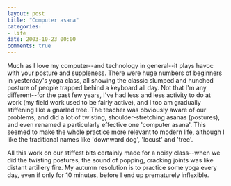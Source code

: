 ```yaml
---
layout: post
title: "Computer asana"
categories:
- life
date: 2003-10-23 00:00
comments: true
---
```


<p>Much as I love my computer--and technology in general--it plays havoc with your posture and suppleness. There were huge numbers of beginners in yesterday's yoga class, all showing the classic slumped and hunched posture of people trapped behind a keyboard all day. Not that I'm any different--for the past few years, I've had less and less activity to do at work (my field work used to be fairly active), and I too am gradually stiffening like a gnarled tree. The teacher was obviously aware of our problems, and did a lot of twisting, shoulder-stretching asanas (postures), and even renamed a particularly effective one 'computer asana'. This seemed to make the whole practice more relevant to modern life, although I like the traditional names like 'downward dog', 'locust' and 'tree'.</p>

<p>All this work on our stiffest bits certainly made for a noisy class--when we did the twisting postures, the sound of popping, cracking joints was like distant artillery fire. My autumn resolution is to practice some yoga every day, even if only for 10 minutes, before I end up prematurely inflexible.</p>


